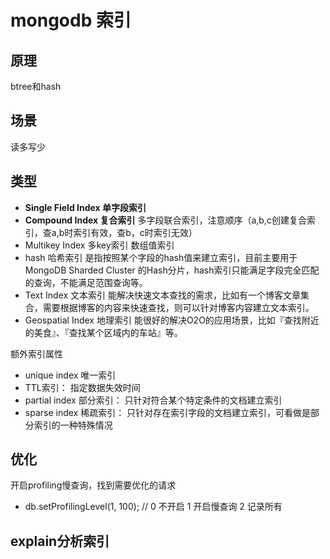 # mongodb 索引

## 原理  

btree和hash  
  
## 场景  

读多写少  
  
## 类型  

- **Single Field Index 单字段索引**
- **Compound Index 复合索引** 多字段联合索引，注意顺序（a,b,c创建复合索引，查a,b时索引有效，查b，c时索引无效）  
- Multikey Index 多key索引 数组值索引  
- hash 哈希索引 是指按照某个字段的hash值来建立索引，目前主要用于 MongoDB Sharded Cluster 的Hash分片，hash索引只能满足字段完全匹配的查询，不能满足范围查询等。  
- Text Index 文本索引 能解决快速文本查找的需求，比如有一个博客文章集合，需要根据博客的内容来快速查找，则可以针对博客内容建立文本索引。  
- Geospatial Index 地理索引 能很好的解决O2O的应用场景，比如『查找附近的美食』、『查找某个区域内的车站』等。  

额外索引属性  

- unique index 唯一索引  
- TTL索引： 指定数据失效时间  
- partial index 部分索引： 只针对符合某个特定条件的文档建立索引  
- sparse index 稀疏索引： 只针对存在索引字段的文档建立索引，可看做是部分索引的一种特殊情况  

## 优化  

开启profiling慢查询，找到需要优化的请求  

- db.setProfilingLevel(1, 100); // 0 不开启 1 开启慢查询 2 记录所有  
  
## explain分析索引  
